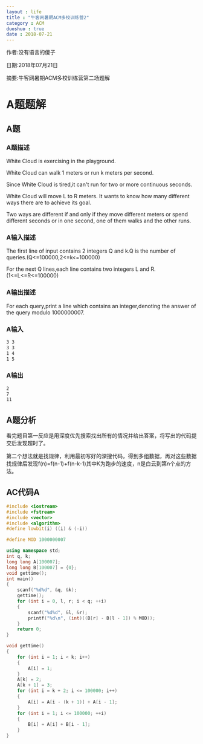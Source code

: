```yaml
---
layout : life
title : "牛客网暑期ACM多校训练营2"
category : ACM
duoshuo : true
date : 2018-07-21
---
```


作者:没有语言的傻子

日期:2018年07月21日

摘要:牛客网暑期ACM多校训练营第二场题解


<!-- more -->


# A题题解

## A题

### A题描述

White Cloud is exercising in the playground.

White Cloud can walk 1 meters or run k meters per second.

Since White Cloud is tired,it can't run for two or more continuous seconds.

White Cloud will move L to R meters. It wants to know how many different ways there are to achieve its goal.

Two ways are different if and only if they move different meters or spend different seconds or in one second, one of them walks and the other runs.

### A输入描述

The first line of input contains 2 integers Q and k.Q is the number of queries.(Q<=100000,2<=k<=100000)

For the next Q lines,each line contains two integers L and R.(1<=L<=R<=100000)

### A输出描述

For each query,print a line which contains an integer,denoting the answer of the query modulo 1000000007.

### A输入

```bash
3 3
3 3
1 4
1 5
```

### A输出

```bash
2
7
11
```

## A题分析

看完题目第一反应是用深度优先搜索找出所有的情况并给出答案，将写出的代码提交后发现超时了。

第二个想法就是找规律，利用最初写好的深搜代码，得到多组数据，再对这些数据找规律后发现f(n)=f(n-1)+f(n-k-1)其中K为跑步的速度，n是白云到第n个点的方法。

## AC代码A

```C++
#include <iostream>
#include <fstream>
#include <vector>
#include <algorithm>
#define lowbit(i) ((i) & (-i))

#define MOD 1000000007

using namespace std;
int q, k;
long long A[100007];
long long B[100007] = {0};
void gettime();
int main()
{
    scanf("%d%d", &q, &k);
    gettime();
    for (int i = 0, l, r; i < q; ++i)
    {
        scanf("%d%d", &l, &r);
        printf("%d\n", (int)((B[r] - B[l - 1]) % MOD));
    }
    return 0;
}

void gettime()
{
    for (int i = 1; i < k; i++)
    {
        A[i] = 1;
    }
    A[k] = 2;
    A[k + 1] = 3;
    for (int i = k + 2; i <= 100000; i++)
    {
        A[i] = A[i - (k + 1)] + A[i - 1];
    }
    for (int i = 1; i <= 100000; ++i)
    {
        B[i] = A[i] + B[i - 1];
    }
}
```
